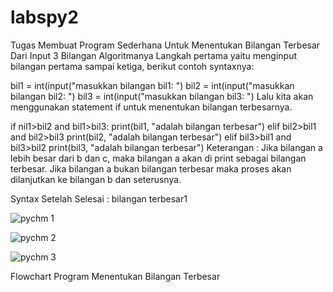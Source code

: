 # labspy2

Tugas Membuat Program Sederhana Untuk Menentukan Bilangan Terbesar Dari Input 3 Bilangan Algoritmanya Langkah pertama yaitu menginput bilangan pertama sampai ketiga, berikut contoh syntaxnya:

bil1 = int(input("masukkan bilangan bil1: ") bil2 = int(input("masukkan bilangan bil2: ") bil3 = int(input("masukkan bilangan bil3: ") Lalu kita akan menggunakan statement if untuk menentukan bilangan terbesarnya.

if nil1>bil2 and bil1>bil3: print(bil1, "adalah bilangan terbesar") elif bil2>bil1 and bil2>bil3 print(bil2, "adalah bilangan terbesar") elif bil3>bil1 and bil3>bil2 print(bil3, "adalah bilangan terbesar") Keterangan : Jika bilangan a lebih besar dari b dan c, maka bilangan a akan di print sebagai bilangan terbesar. Jika bilangan a bukan bilangan terbesar maka proses akan dilanjutkan ke bilangan b dan seterusnya.

Syntax Setelah Selesai : bilangan terbesar1

![pychm 1](https://user-images.githubusercontent.com/44828458/68585139-ebcd9f80-04b3-11ea-90a9-ce43d3060202.png)

![pychm 2](https://user-images.githubusercontent.com/44828458/68585148-f0925380-04b3-11ea-802d-ed41bf74d605.png)

![pychm 3](https://user-images.githubusercontent.com/44828458/68585151-f4be7100-04b3-11ea-80f7-11e3fe3da051.png)

Flowchart Program Menentukan Bilangan Terbesar

